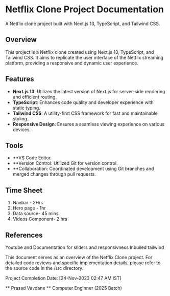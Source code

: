 # Netflix Clone Project Documentation

A Netflix clone project built with Next.js 13, TypeScript, and Tailwind CSS.

## Overview

This project is a Netflix clone created using Next.js 13, TypeScript, and Tailwind CSS. It aims to replicate the user interface of the Netflix streaming platform, providing a responsive and dynamic user experience.

## Features

- **Next.js 13**: Utilizes the latest version of Next.js for server-side rendering and efficient routing.
- **TypeScript**: Enhances code quality and developer experience with static typing.
- **Tailwind CSS**: A utility-first CSS framework for fast and maintainable styling.
- **Responsive Design**: Ensures a seamless viewing experience on various devices.

## Tools
- **VS Code Editor.
- **Version Control: Utilized Git for version control.
- **Collaboration: Coordinated development using Git branches and merged changes through pull requests.

## Time Sheet

1. Navbar - 2Hrs 
2. Hero page - 1hr 
3. Data source- 45 mins
4. Videos Component- 2 hrs

## References
Youtube and Documentation for sliders and responsivness 
Inbuiled tailwind 

This document serves as an overview of the Netflix Clone project. For detailed code reviews and specific implementation details, please refer to the source code in the /src directory.

Project Completion Date: [24-Nov-2023 02:47 AM IST]

** Prasad Vavdane **
Computer Enginner (2025 Batch)


